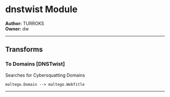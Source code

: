 # dnstwist Module

**Author:** TURROKS
<br/>
**Owner:** dw

---

## Transforms 

### To Domains [DNSTwist]

Searches for Cybersquatting Domains

`maltego.Domain --> maltego.WebTitle`

---

